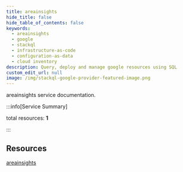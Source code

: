 ```yaml
---
title: areainsights
hide_title: false
hide_table_of_contents: false
keywords:
  - areainsights
  - google
  - stackql
  - infrastructure-as-code
  - configuration-as-data
  - cloud inventory
description: Query, deploy and manage google resources using SQL
custom_edit_url: null
image: /img/stackql-google-provider-featured-image.png
---
```


areainsights service documentation.

:::info[Service Summary]

total resources: __1__  

:::

## Resources
<div class="row">
<div class="providerDocColumn">
<a href="/areainsights/areainsights/">areainsights</a>
</div>
<div class="providerDocColumn">

</div>
</div>